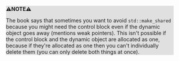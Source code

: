 <div style="margin:2em; background-color: #e0e0e0;">

<strong>⚠️NOTE️️️⚠️</strong>

The book says that sometimes you want to avoid `std::make_shared` because you might need the control block even if the dynamic object goes away (mentions weak pointers). This isn't possible if the control block and the dynamic object are allocated as one, because if they're allocated as one then you can't individually delete them (you can only delete both things at once).
</div>

